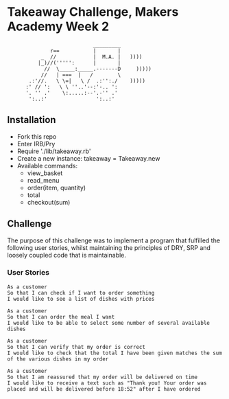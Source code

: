 Takeaway Challenge, Makers Academy Week 2
==================
```
                            _________
              r==           |       |
           _  //            |  M.A. |   ))))
          |_)//(''''':      |       |
            //  \_____:_____.-------D     )))))
           //   | ===  |   /        \
       .:'//.   \ \=|   \ /  .:'':./    )))))
      :' // ':   \ \ ''..'--:'-.. ':
      '. '' .'    \:.....:--'.-'' .'
       ':..:'                ':..:'

 ```

## Installation
* Fork this repo
* Enter IRB/Pry
* Require './lib/takeaway.rb'
* Create a new instance: takeaway = Takeaway.new
* Available commands:  
  * view_basket
  * read_menu
  * order(item, quantity)
  * total
  * checkout(sum)

## Challenge

The purpose of this challenge was to implement a program that fulfilled the following user stories, whilst maintaining the principles of DRY, SRP and loosely coupled code that is maintainable.

### User Stories
```
As a customer
So that I can check if I want to order something
I would like to see a list of dishes with prices

As a customer
So that I can order the meal I want
I would like to be able to select some number of several available dishes

As a customer
So that I can verify that my order is correct
I would like to check that the total I have been given matches the sum of the various dishes in my order

As a customer
So that I am reassured that my order will be delivered on time
I would like to receive a text such as "Thank you! Your order was placed and will be delivered before 18:52" after I have ordered
```
